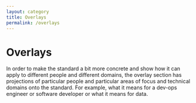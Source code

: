 ```yaml
---
layout: category
title: Overlays
permalink: /overlays
---
```


# Overlays 

In order to make the standard a bit more concrete and show how it can apply to different people and different domains, the overlay section has projections of particular people and particular areas of focus and technical domains onto the standard. For example, what it means for a dev-ops engineer or software developer or what it means for data.